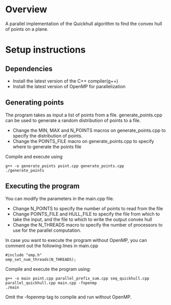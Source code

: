 # Overview
A parallel implementation of the Quickhull algorithm to find the convex hull of points on a plane. 

# Setup instructions

## Dependencies

* Install the latest version of the C++ compiler(g++)
* Install the latest version of OpenMP for parallelization

## Generating points

The program takes as input a list of points from a file. generate_points.cpp can be used to generate a random distribution of points to a file.

* Change the MIN, MAX and N_POINTS macros on generate_points.cpp to specify the distribution of points.
* Change the POINTS_FILE macro on generate_points.cpp to specify where to generate the points file

Compile and execute using 
```
g++ -o generate_points point.cpp generate_points.cpp
./generate_points
```

## Executing the program

You can modify the parameters in the main.cpp file.

* Change N_POINTS to specify the number of points to read from the file
* Change POINTS_FILE and HULL_FILE to specify the file from which to take the input, and the file to which to write the output convex hull
* Change the N_THREADS macro to specify the number of processors to use for the parallel computation.

In case you want to execute the program without OpenMP, you can comment out the following lines in main.cpp

```
#include "omp.h"
omp_set_num_threads(N_THREADS);
```

Compile and execute the program using:

```
g++ -o main point.cpp parallel_prefix_sum.cpp seq_quickhull.cpp parallel_quickhull.cpp main.cpp -fopenmp
./main
```

Omit the -fopenmp tag to compile and run without OpenMP.